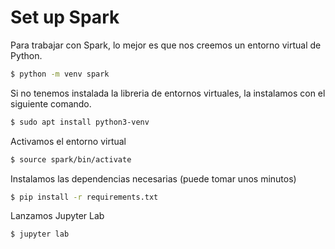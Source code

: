 # Set up Spark

Para trabajar con Spark, lo mejor es que nos creemos un entorno virtual de Python.

```bash
$ python -m venv spark
```

Si no tenemos instalada la libreria de entornos virtuales, la instalamos con el siguiente comando.

```bash
$ sudo apt install python3-venv
```

Activamos el entorno virtual

```bash
$ source spark/bin/activate
```

Instalamos las dependencias necesarias (puede tomar unos minutos)

```bash
$ pip install -r requirements.txt
```

Lanzamos Jupyter Lab

```bash
$ jupyter lab
```